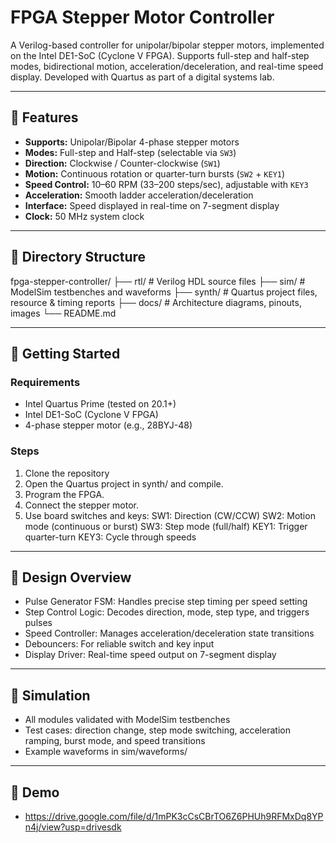# FPGA Stepper Motor Controller

A Verilog-based controller for unipolar/bipolar stepper motors, implemented on the Intel DE1-SoC (Cyclone V FPGA). Supports full-step and half-step modes, bidirectional motion, acceleration/deceleration, and real-time speed display. Developed with Quartus as part of a digital systems lab.

---

## 🔧 Features

- **Supports:** Unipolar/Bipolar 4-phase stepper motors
- **Modes:** Full-step and Half-step (selectable via `SW3`)
- **Direction:** Clockwise / Counter-clockwise (`SW1`)
- **Motion:** Continuous rotation or quarter-turn bursts (`SW2` + `KEY1`)
- **Speed Control:** 10–60 RPM (33–200 steps/sec), adjustable with `KEY3`
- **Acceleration:** Smooth ladder acceleration/deceleration
- **Interface:** Speed displayed in real-time on 7-segment display
- **Clock:** 50 MHz system clock

---

## 📁 Directory Structure

fpga-stepper-controller/
├── rtl/ # Verilog HDL source files
├── sim/ # ModelSim testbenches and waveforms
├── synth/ # Quartus project files, resource & timing reports
├── docs/ # Architecture diagrams, pinouts, images
└── README.md

---

## 🚀 Getting Started

### Requirements

- Intel Quartus Prime (tested on 20.1+)
- Intel DE1-SoC (Cyclone V FPGA)
- 4-phase stepper motor (e.g., 28BYJ-48)

### Steps

1. Clone the repository
2. Open the Quartus project in synth/ and compile.
3. Program the FPGA.
4. Connect the stepper motor.
5. Use board switches and keys:
  SW1: Direction (CW/CCW)
  SW2: Motion mode (continuous or burst)
  SW3: Step mode (full/half)
  KEY1: Trigger quarter-turn
  KEY3: Cycle through speeds

---

## 📐 Design Overview

- Pulse Generator FSM: Handles precise step timing per speed setting
- Step Control Logic: Decodes direction, mode, step type, and triggers pulses
- Speed Controller: Manages acceleration/deceleration state transitions
- Debouncers: For reliable switch and key input
- Display Driver: Real-time speed output on 7-segment display

---

## 🧪 Simulation
- All modules validated with ModelSim testbenches
- Test cases: direction change, step mode switching, acceleration ramping, burst mode, and speed transitions
- Example waveforms in sim/waveforms/

---

## 🎥 Demo
- https://drive.google.com/file/d/1mPK3cCsCBrTO6Z6PHUh9RFMxDq8YPn4j/view?usp=drivesdk
